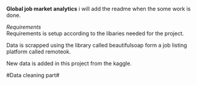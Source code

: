 **Global job market analytics**
i will add the readme when the some work is done.

*Requirements*<br/>
Requirements is setup according to the libaries needed for the project.

Data is scrapped using the library called beautifulsoap form a job listing platform called remoteok.

New data is added in this project from the kaggle.

#Data cleaning part#

